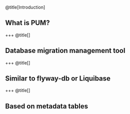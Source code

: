 @title[Introduction]
## What is PUM?

+++
@title[]
## Database migration management tool

+++
@title[]
## Similar to flyway-db or Liquibase

+++
@title[]
## Based on metadata tables
